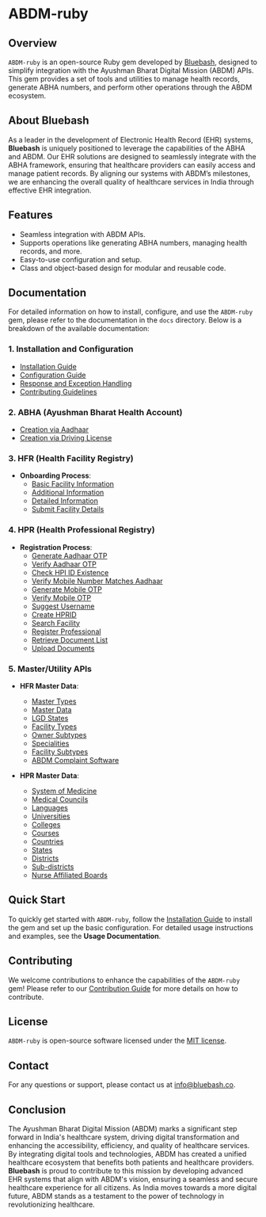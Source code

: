 
# ABDM-ruby

## Overview

`ABDM-ruby` is an open-source Ruby gem developed by [Bluebash](https://www.bluebash.co/), designed to simplify integration with the Ayushman Bharat Digital Mission (ABDM) APIs. This gem provides a set of tools and utilities to manage health records, generate ABHA numbers, and perform other operations through the ABDM ecosystem.

## About Bluebash

As a leader in the development of Electronic Health Record (EHR) systems, **Bluebash** is uniquely positioned to leverage the capabilities of the ABHA and ABDM. Our EHR solutions are designed to seamlessly integrate with the ABHA framework, ensuring that healthcare providers can easily access and manage patient records. By aligning our systems with ABDM’s milestones, we are enhancing the overall quality of healthcare services in India through effective EHR integration.

## Features

- Seamless integration with ABDM APIs.
- Supports operations like generating ABHA numbers, managing health records, and more.
- Easy-to-use configuration and setup.
- Class and object-based design for modular and reusable code.

## Documentation

For detailed information on how to install, configure, and use the `ABDM-ruby` gem, please refer to the documentation in the `docs` directory. Below is a breakdown of the available documentation:

### 1. **Installation and Configuration**
- [Installation Guide](/docs/1_installation.md)
- [Configuration Guide](/docs/2_configuration.md)
- [Response and Exception Handling](/docs/3_response_and_exception_handling.md)
- [Contributing Guidelines](/docs/4_contributing.md)

### 2. **ABHA (Ayushman Bharat Health Account)**
- [Creation via Aadhaar](/docs/abha/1_creation_via_aadhaar.md)
- [Creation via Driving License](/docs/abha/2_creation_via_driving_license.md)

### 3. **HFR (Health Facility Registry)**
- **Onboarding Process**:
  - [Basic Facility Information](/docs/hfr/on-boarding-hfr/1_basic_facility_info.md)
  - [Additional Information](/docs/hfr/on-boarding-hfr/2_additional_info.md)
  - [Detailed Information](/docs/hfr/on-boarding-hfr/3_detailed_info.md)
  - [Submit Facility Details](/docs/hfr/on-boarding-hfr/4_submit_facility_details.md)

### 4. **HPR (Health Professional Registry)**
- **Registration Process**:
  - [Generate Aadhaar OTP](/docs/hpr/registration/1_generate_aadhaar_otp.md)
  - [Verify Aadhaar OTP](/docs/hpr/registration/2_verify_aadhaar_otp.md)
  - [Check HPI ID Existence](/docs/hpr/registration/3_check_hpi_id_existence.md)
  - [Verify Mobile Number Matches Aadhaar](/docs/hpr/registration/4_verify_mobile_number_matches_aadhaar.md)
  - [Generate Mobile OTP](/docs/hpr/registration/5_1_generate_mobile_otp.md)
  - [Verify Mobile OTP](/docs/hpr/registration/5_2_verify_mobile_otp.md)
  - [Suggest Username](/docs/hpr/registration/6_suggest_username.md)
  - [Create HPRID](/docs/hpr/registration/7_create_hprid.md)
  - [Search Facility](/docs/hpr/registration/8_search_facility.md)
  - [Register Professional](/docs/hpr/registration/9_register_professional.md)
  - [Retrieve Document List](/docs/hpr/registration/10_retrieve_document_list.md)
  - [Upload Documents](/docs/hpr/registration/11_upload_documents.md)

### 5. **Master/Utility APIs**
- **HFR Master Data**:
  - [Master Types](/docs/master_or_utility_apis/hfr/1_master_types.md)
  - [Master Data](/docs/master_or_utility_apis/hfr/2_master_data.md)
  - [LGD States](/docs/master_or_utility_apis/hfr/3_lgd_states.md)
  - [Facility Types](/docs/master_or_utility_apis/hfr/4_facility_types.md)
  - [Owner Subtypes](/docs/master_or_utility_apis/hfr/5_owner_subtypes.md)
  - [Specialities](/docs/master_or_utility_apis/hfr/6_specialities.md)
  - [Facility Subtypes](/docs/master_or_utility_apis/hfr/7_facility_subtypes.md)
  - [ABDM Complaint Software](/docs/master_or_utility_apis/hfr/8_abdm_complaint_software.md)

- **HPR Master Data**:
  - [System of Medicine](/docs/master_or_utility_apis/hpr/1_system_of_medicine.md)
  - [Medical Councils](/docs/master_or_utility_apis/hpr/2_medical_council.md)
  - [Languages](/docs/master_or_utility_apis/hpr/3_languages.md)
  - [Universities](/docs/master_or_utility_apis/hpr/4_universities.md)
  - [Colleges](/docs/master_or_utility_apis/hpr/5_colleges.md)
  - [Courses](/docs/master_or_utility_apis/hpr/6_courses.md)
  - [Countries](/docs/master_or_utility_apis/hpr/7_countries.md)
  - [States](/docs/master_or_utility_apis/hpr/8_states.md)
  - [Districts](/docs/master_or_utility_apis/hpr/9_districts.md)
  - [Sub-districts](/docs/master_or_utility_apis/hpr/10_sub_districts.md)
  - [Nurse Affiliated Boards](/docs/master_or_utility_apis/hpr/11_nurse_affiliated_boards.md)


## Quick Start

To quickly get started with `ABDM-ruby`, follow the [Installation Guide](docs/1_installation.md) to install the gem and set up the basic configuration. For detailed usage instructions and examples, see the **Usage Documentation**.

## Contributing

We welcome contributions to enhance the capabilities of the `ABDM-ruby` gem! Please refer to our [Contribution Guide](docs/3_contributing.md) for more details on how to contribute.

## License

`ABDM-ruby` is open-source software licensed under the [MIT license](LICENSE).

## Contact

For any questions or support, please contact us at [info@bluebash.co](mailto:info@bluebash.co).

## Conclusion

The Ayushman Bharat Digital Mission (ABDM) marks a significant step forward in India's healthcare system, driving digital transformation and enhancing the accessibility, efficiency, and quality of healthcare services. By integrating digital tools and technologies, ABDM has created a unified healthcare ecosystem that benefits both patients and healthcare providers. **Bluebash** is proud to contribute to this mission by developing advanced EHR systems that align with ABDM's vision, ensuring a seamless and secure healthcare experience for all citizens. As India moves towards a more digital future, ABDM stands as a testament to the power of technology in revolutionizing healthcare.
